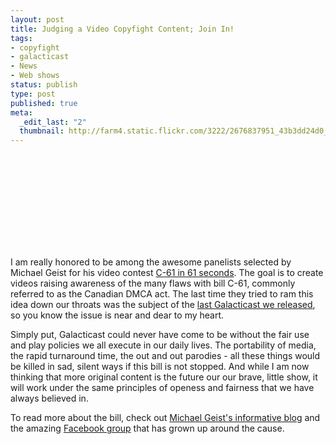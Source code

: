 ```yaml
--- 
layout: post
title: Judging a Video Copyfight Content; Join In!
tags: 
- copyfight
- galacticast
- News
- Web shows
status: publish
type: post
published: true
meta: 
  _edit_last: "2"
  thumbnail: http://farm4.static.flickr.com/3222/2676837951_43b3dd24d0_o.jpg
---
```


<div class="video"><object><param name="movie"
value="http://www.youtube.com/v/igu-7jDIjSU?version=3&amp;hl=en_US&amp;rel=0"></param><param
name="allowFullScreen" value="true"></param><param
name="allowscriptaccess" value="always"></param><embed
src="http://www.youtube.com/v/igu-7jDIjSU?version=3&amp;hl=en_US&amp;rel=0"
type="application/x-shockwave-flash"
allowscriptaccess="always"
allowfullscreen="true"></embed></object></div>

I am really honored to be among the awesome panelists selected by Michael Geist for his video contest [C-61 in 61 seconds](http://www.youtube.com/watch?v=igu-7jDIjSU). The goal is to create videos raising awareness of the many flaws with bill C-61, commonly referred to as the Canadian DMCA act. The last time they tried to ram this idea down our throats was the subject of the [last Galacticast we released](http://www.galacticast.com/2007/12/27/a-copyright-carol/), so you know the issue is near and dear to my heart.

Simply put, Galacticast could never have come to be without the fair use and play policies we all execute in our daily lives. The portability of media, the rapid turnaround time, the out and out parodies - all these things would be killed in sad, silent ways if this bill is not stopped. And while I am now thinking that more original content is the future our our brave, little show, it will work under the same principles of openess and fairness that we have always believed in.

To read more about the bill, check out [Michael Geist's informative blog](http://www.michaelgeist.ca/) and the amazing [Facebook group](http://www.facebook.com/group.php?gid=6315846683) that has grown up around the cause.
